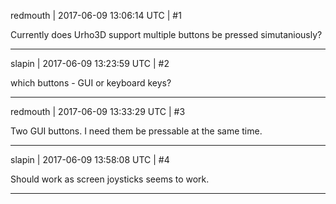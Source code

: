 redmouth | 2017-06-09 13:06:14 UTC | #1

Currently does Urho3D support multiple buttons be pressed simutaniously?

-------------------------

slapin | 2017-06-09 13:23:59 UTC | #2

which buttons - GUI or keyboard keys?

-------------------------

redmouth | 2017-06-09 13:33:29 UTC | #3

Two GUI buttons.  I need them be pressable at the same time.

-------------------------

slapin | 2017-06-09 13:58:08 UTC | #4

Should work as screen joysticks seems to work.

-------------------------

